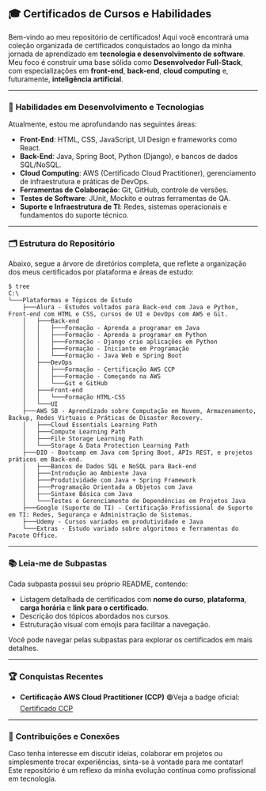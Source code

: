 ## 🎓 **Certificados de Cursos e Habilidades**

Bem-vindo ao meu repositório de certificados! Aqui você encontrará uma coleção organizada de certificados conquistados ao longo da minha jornada de aprendizado em **tecnologia e desenvolvimento de software**. Meu foco é construir uma base sólida como **Desenvolvedor Full-Stack**, com especializações em **front-end**, **back-end**, **cloud computing** e, futuramente, **inteligência artificial**.

---

### 🚀 **Habilidades em Desenvolvimento e Tecnologias**

Atualmente, estou me aprofundando nas seguintes áreas:

- **Front-End**: HTML, CSS, JavaScript, UI Design e frameworks como React.
- **Back-End**: Java, Spring Boot, Python (Django), e bancos de dados SQL/NoSQL.
- **Cloud Computing**: AWS (Certificado Cloud Practitioner), gerenciamento de infraestrutura e práticas de DevOps.
- **Ferramentas de Colaboração**: Git, GitHub, controle de versões.
- **Testes de Software**: JUnit, Mockito e outras ferramentas de QA.
- **Suporte e Infraestrutura de TI**: Redes, sistemas operacionais e fundamentos do suporte técnico.

---

### 🗂️ **Estrutura do Repositório**

Abaixo, segue a árvore de diretórios completa, que reflete a organização dos meus certificados por plataforma e áreas de estudo:

```shell
$ tree
C:\
└───Plataformas e Tópicos de Estudo
    ├───Alura - Estudos voltados para Back-end com Java e Python, Front-end com HTML e CSS, cursos de UI e DevOps com AWS e Git.
    │   ├───Back-end
    │   │   ├───Formação - Aprenda a programar em Java
    │   │   ├───Formação - Aprenda a programar em Python
    │   │   ├───Formação - Django crie aplicações em Python
    │   │   ├───Formação - Iniciante em Programação
    │   │   └───Formação - Java Web e Spring Boot
    │   ├───DevOps
    │   │   ├───Formação - Certificação AWS CCP
    │   │   ├───Formação - Começando na AWS
    │   │   └───Git e GitHub
    │   ├───Front-end
    │   │   └───Formação HTML-CSS
    │   └───UI
    ├───AWS SB - Aprendizado sobre Computação em Nuvem, Armazenamento, Backup, Redes Virtuais e Práticas de Disaster Recovery.
    │   ├───Cloud Essentials Learning Path
    │   ├───Compute Learning Path
    │   ├───File Storage Learning Path
    │   └───Storage & Data Protection Learning Path
    ├───DIO - Bootcamp em Java com Spring Boot, APIs REST, e projetos práticos em Back-end.
    │   ├───Bancos de Dados SQL e NoSQL para Back-end
    │   ├───Introdução ao Ambiente Java
    │   ├───Produtividade com Java + Spring Framework
    │   ├───Programação Orientada a Objetos com Java
    │   ├───Sintaxe Básica com Java
    │   └───Testes e Gerenciamento de Dependências em Projetos Java
    ├───Google (Suporte de TI) - Certificação Profissional de Suporte em TI: Redes, Segurança e Administração de Sistemas.
    ├───Udemy - Cursos variados em produtividade e Java
    └───Extras - Estudo variado sobre algoritmos e ferramentas do Pacote Office.
```

---

### 📚 **Leia-me de Subpastas**

Cada subpasta possui seu próprio README, contendo:

- Listagem detalhada de certificados com **nome do curso**, **plataforma**, **carga horária** e **link para o certificado**.
- Descrição dos tópicos abordados nos cursos.
- Estruturação visual com emojis para facilitar a navegação.

Você pode navegar pelas subpastas para explorar os certificados em mais detalhes.

---

### 🏆 **Conquistas Recentes**

- **Certificação AWS Cloud Practitioner (CCP)** 🟢Veja a badge oficial: [Certificado CCP](https://www.credly.com/badges/e2426424-6c63-4855-b518-bc2494e5fcd6/public_url)

---

### 🤝 **Contribuições e Conexões**

Caso tenha interesse em discutir ideias, colaborar em projetos ou simplesmente trocar experiências, sinta-se à vontade para me contatar! Este repositório é um reflexo da minha evolução contínua como profissional em tecnologia.